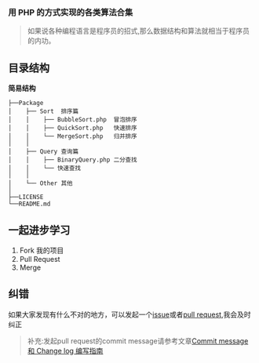### 用 PHP 的方式实现的各类算法合集

>  如果说各种编程语言是程序员的招式,那么数据结构和算法就相当于程序员的内功。

## 目录结构

**简易结构**
        
    ├──Package
    │    ├── Sort  排序篇
    │    │    ├── BubbleSort.php  冒泡排序
    │    │    ├── QuickSort.php   快速排序
    │    │    └── MergeSort.php   归并排序
    │    │ 
    │    ├── Query 查询篇
    │    │    ├── BinaryQuery.php 二分查找
    │    │    └── 快速查找 
    │    │     
    │    └── Other 其他 
    │     
    ├──LICENSE 
    └──README.md

## 一起进步学习
 1. Fork 我的项目
 2. Pull Request
 3. Merge

## 纠错

如果大家发现有什么不对的地方，可以发起一个[issue](https://github.com/PuShaoWei/arithmetic-php/issues)或者[pull request](https://github.com/PuShaoWei/arithmetic-php/pulls),我会及时纠正
> 补充:发起pull request的commit message请参考文章[Commit message 和 Change log 编写指南](http://www.ruanyifeng.com/blog/2016/01/commit_message_change_log.html)